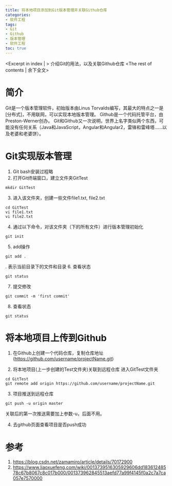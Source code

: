 ```yaml
---
title: 将本地项目添加到Git版本管理并关联Github仓库
categories:
- 软件工程
tags:
- Git
- Github
- 版本管理
- 软件工程
toc: true
---
```

<Excerpt in index | > 
介绍Git的用法，以及关联Github仓库<!-- more -->
<The rest of contents | 余下全文>

# 简介
Git是一个版本管理软件，初始版本由Linus Torvalds编写，其最大的特点之一是[分布式]，不用联网，可以实现本地版本管理。
Github是一个代码托管平台，由Preston-Werner创办。
Git和Github又一次说明，世界上名字类似两个东西，可能没有任何关系（Java和JavaScript，Angular和Angular2，雷锋和雷峰塔......以及老婆和老婆饼）。

# Git实现版本管理
1. Git bash安装过程略
2. 打开Git终端窗口，建立文件夹GitTest
```
mkdir GitTest
```
3. 进入该文件夹，创建一些文件file1.txt, file2.txt
```
cd GitTest
vi file1.txt
vi file2.txt
```
4. 通过以下命令，对该文件夹（下的所有文件）进行版本管理初始化
```
git init
```
5. add操作
```
git add .
```
. 表示当前目录下的文件和目录
6. 查看状态
```
git status
```
7. 提交修改
```
git commit -m 'first commit'
```
8. 查看状态
```
git status
```

# 将本地项目上传到Github
1. 在Github上创建一个代码仓库，复制仓库地址(https://github.com/username/projectName.git)

2. 将本地项目(上一步创建的Test文件夹)关联到远程仓库
进入GitTest文件夹
```
cd GitTest
git remote add origin https://github.com/username/projectName.git
```

3. 项目推送到远程仓库
```
git push -u origin master
```
关联后的第一次推送需要加上参数-u，后面不用。

4. 去github页面查看项目是否push成功

# 参考
1. https://blog.csdn.net/zamamiro/article/details/70172900
2. https://www.liaoxuefeng.com/wiki/0013739516305929606dd18361248578c67b8067c8c017b000/001373962845513aefd77a99f4145f0a2c7a7ca057e7570000